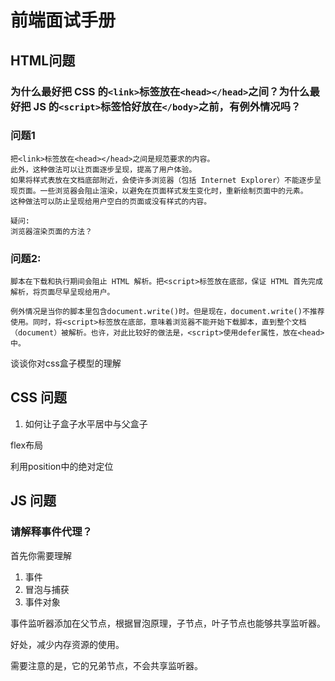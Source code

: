 # 前端面试手册

## HTML问题

### 为什么最好把 CSS 的`<link>`标签放在`<head></head>`之间？为什么最好把 JS 的`<script>`标签恰好放在`</body>`之前，有例外情况吗？

### 问题1  

```
把<link>标签放在<head></head>之间是规范要求的内容。
此外，这种做法可以让页面逐步呈现，提高了用户体验。
如果将样式表放在文档底部附近，会使许多浏览器（包括 Internet Explorer）不能逐步呈现页面。一些浏览器会阻止渲染，以避免在页面样式发生变化时，重新绘制页面中的元素。
这种做法可以防止呈现给用户空白的页面或没有样式的内容。

疑问:
浏览器渲染页面的方法？
```

### 问题2:

```
脚本在下载和执行期间会阻止 HTML 解析。把<script>标签放在底部，保证 HTML 首先完成解析，将页面尽早呈现给用户。

例外情况是当你的脚本里包含document.write()时。但是现在，document.write()不推荐使用。同时，将<script>标签放在底部，意味着浏览器不能开始下载脚本，直到整个文档（document）被解析。也许，对此比较好的做法是，<script>使用defer属性，放在<head>中。
```





谈谈你对css盒子模型的理解







## CSS 问题

1. 如何让子盒子水平居中与父盒子

flex布局

利用position中的绝对定位





## JS 问题

### 请解释事件代理？

首先你需要理解

1. 事件
2. 冒泡与捕获
3. 事件对象

事件监听器添加在父节点，根据冒泡原理，子节点，叶子节点也能够共享监听器。

好处，减少内存资源的使用。

需要注意的是，它的兄弟节点，不会共享监听器。